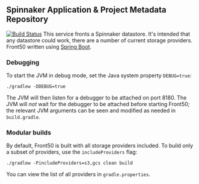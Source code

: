 Spinnaker Application & Project Metadata Repository
------------------------------------
[![Build Status](https://api.travis-ci.org/spinnaker/front50.svg?branch=master)](https://travis-ci.org/spinnaker/front50)
This service fronts a Spinnaker datastore. It's intended that any datastore could work, there are a number of current storage providers. Front50 written using [Spring Boot][0].

### Debugging

To start the JVM in debug mode, set the Java system property `DEBUG=true`:
```
./gradlew -DDEBUG=true
```

The JVM will then listen for a debugger to be attached on port 8180.  The JVM will _not_ wait for
the debugger to be attached before starting Front50; the relevant JVM arguments can be seen and
modified as needed in `build.gradle`.

[0]:http://projects.spring.io/spring-boot/


### Modular builds

By default, Front50 is built with all storage providers included. To build only a subset of
providers, use the `includeProviders` flag:

```
./gradlew -PincludeProviders=s3,gcs clean build
```

You can view the list of all providers in `gradle.properties`.
